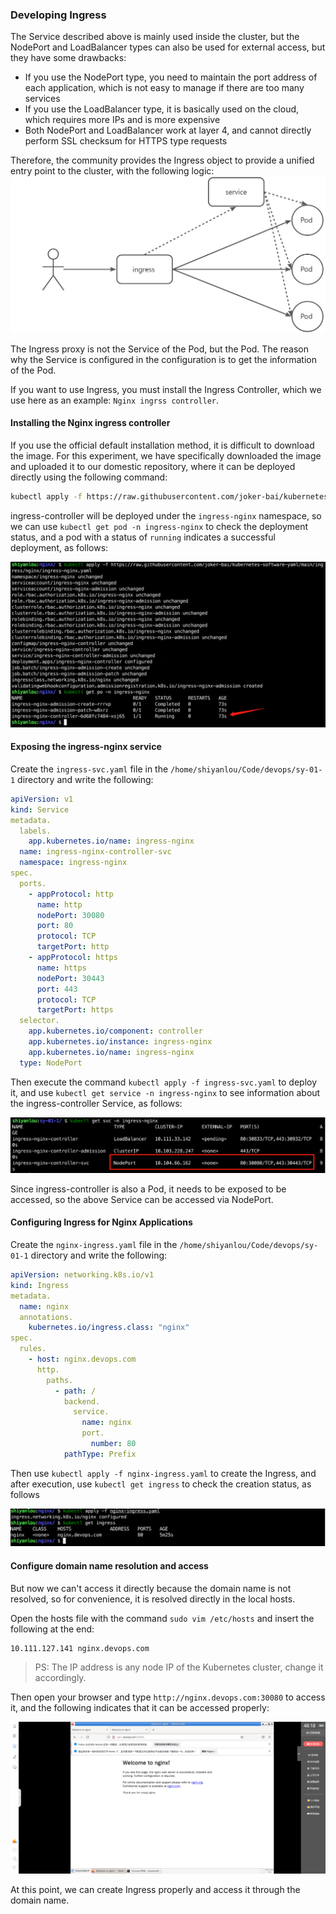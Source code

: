 ### Developing Ingress

The Service described above is mainly used inside the cluster, but the NodePort and LoadBalancer types can also be used for external access, but they have some drawbacks:

- If you use the NodePort type, you need to maintain the port address of each application, which is not easy to manage if there are too many services
- If you use the LoadBalancer type, it is basically used on the cloud, which requires more IPs and is more expensive
- Both NodePort and LoadBalancer work at layer 4, and cannot directly perform SSL checksum for HTTPS type requests

Therefore, the community provides the Ingress object to provide a unified entry point to the cluster, with the following logic:
![图片描述](assets/lab-initializing-k8s-with-kubeadm-8-0.png)

The Ingress proxy is not the Service of the Pod, but the Pod. The reason why the Service is configured in the configuration is to get the information of the Pod.

If you want to use Ingress, you must install the Ingress Controller, which we use here as an example: `Nginx ingrss controller`.

#### Installing the Nginx ingress controller

If you use the official default installation method, it is difficult to download the image. For this experiment, we have specifically downloaded the image and uploaded it to our domestic repository, where it can be deployed directly using the following command:

```bash
kubectl apply -f https://raw.githubusercontent.com/joker-bai/kubernetes-software-yaml/main/ingress/nginx/ingress-nginx.yaml
```

ingress-controller will be deployed under the `ingress-nginx` namespace, so we can use `kubectl get pod -n ingress-nginx` to check the deployment status, and a pod with a status of `running` indicates a successful deployment, as follows:

![图片描述](assets/lab-initializing-k8s-with-kubeadm-8-1.png)

#### Exposing the ingress-nginx service

Create the `ingress-svc.yaml` file in the `/home/shiyanlou/Code/devops/sy-01-1` directory and write the following:

```yaml
apiVersion: v1
kind: Service
metadata.
  labels.
    app.kubernetes.io/name: ingress-nginx
  name: ingress-nginx-controller-svc
  namespace: ingress-nginx
spec.
  ports.
    - appProtocol: http
      name: http
      nodePort: 30080
      port: 80
      protocol: TCP
      targetPort: http
    - appProtocol: https
      name: https
      nodePort: 30443
      port: 443
      protocol: TCP
      targetPort: https
  selector.
    app.kubernetes.io/component: controller
    app.kubernetes.io/instance: ingress-nginx
    app.kubernetes.io/name: ingress-nginx
  type: NodePort
```

Then execute the command `kubectl apply -f ingress-svc.yaml` to deploy it, and use `kubectl get service -n ingress-nginx` to see information about the ingress-controller Service, as follows:

![图片描述](assets/lab-initializing-k8s-with-kubeadm-8-2.png)

Since ingress-controller is also a Pod, it needs to be exposed to be accessed, so the above Service can be accessed via NodePort.

#### Configuring Ingress for Nginx Applications

Create the `nginx-ingress.yaml` file in the `/home/shiyanlou/Code/devops/sy-01-1` directory and write the following:

```yaml
apiVersion: networking.k8s.io/v1
kind: Ingress
metadata.
  name: nginx
  annotations.
    kubernetes.io/ingress.class: "nginx"
spec.
  rules.
    - host: nginx.devops.com
      http.
        paths.
          - path: /
            backend.
              service.
                name: nginx
                port.
                  number: 80
            pathType: Prefix
```

Then use `kubectl apply -f nginx-ingress.yaml` to create the Ingress, and after execution, use `kubectl get ingress` to check the creation status, as follows

![图片描述](assets/lab-initializing-k8s-with-kubeadm-8-3.png)

#### Configure domain name resolution and access

But now we can't access it directly because the domain name is not resolved, so for convenience, it is resolved directly in the local hosts.

Open the hosts file with the command `sudo vim /etc/hosts` and insert the following at the end:

```shell
10.111.127.141 nginx.devops.com
```

> PS: The IP address is any node IP of the Kubernetes cluster, change it accordingly.

Then open your browser and type `http://nginx.devops.com:30080` to access it, and the following indicates that it can be accessed properly:

![图片描述](assets/lab-initializing-k8s-with-kubeadm-8-4.png)

At this point, we can create Ingress properly and access it through the domain name.
